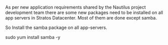 As per new application requirements shared by the Nautilus project development team there are some new packages need to be installed on all app servers in Stratos Datacenter. Most of them are done except samba.

So Install the samba package on all app-servers.

sudo yum install samba -y
